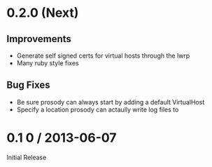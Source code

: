 # 0.2.0 (Next)

## Improvements

* Generate self signed certs for virtual hosts through the lwrp
* Many ruby style fixes

## Bug Fixes

* Be sure prosody can always start by adding a default VirtualHost
* Specify a location prosody can actaully write log files to

# 0.1 0 / 2013-06-07

Initial Release
